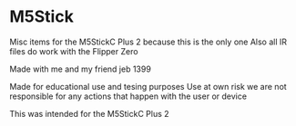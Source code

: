 # M5Stick
Misc items for the M5StickC Plus 2 because this is the only one
Also all IR files do work with the Flipper Zero

Made with me and my friend jeb 1399

Made for educational use and tesing purposes
Use at own risk we are not responsible for any actions that happen with the user or device

This was intended for the M5StickC Plus 2
